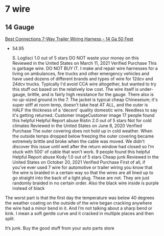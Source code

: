 # 7 wire
## 14 Gauge
[Best Connections 7-Way Trailer Wiring Harness - 14 Ga 50 Feet](https://www.amazon.com/Best-Connections-Trailer-Wiring-Harness/dp/B07NJ8PXWN)
- 54.95


	S. Loglisci
1.0 out of 5 stars DO NOT waste your money on this
Reviewed in the United States on March 11, 2021
Verified Purchase
This is garbage wire. DO NOT BUY IT. I make and repair wire harnesses for a living on ambulances, fire trucks and other emergency vehicles and have used dozens of different brands and types of wire for 12dcv and 24dcv trucks. Typically I'd avoid CCA wire altogether, but wanted to try this stuff out based on the relatively low cost. The wire itself is under-gauge, brittle, and is fairly high resistance for the gauge. There also is no up-sized ground in the 7. The jacket is typical cheap Chineseium; it's super stiff at room temp, doesn't take heat AT ALL, and the outer is HALF the thickness of a 'decent' quality domestic wire. Needless to say it's getting returned.
Customer imageCustomer image
17 people found this helpful
Helpful
Report abuse
	Ristin
2.0 out of 5 stars Not for cold climates
Reviewed in the United States on June 8, 2020
Verified Purchase
The outer covering does not hold up in cold weather. When the outside temps dropped below freezing the outer covering became extremely brittle and broke when the cable was moved.
We didn’t discover this issue until well after the return window had closed so I’m stuck with 500’ of cable that won’t work.
9 people found this helpful
Helpful
Report abuse
	Kody
1.0 out of 5 stars Cheap junk
Reviewed in the United States on October 20, 2021
Verified Purchase
First of all, if you’ve ever used 7 wire for automotive or trailer wiring you know that the wire is braided in a certain way so that the wires are all lined up to go straight into the back of a light plug. These are not. They are just randomly braided in no certain order. Also the black wire inside is purple instead of black

The worst part is that the first day the temperature was below 40 degrees the weather coating on the outside of the wire began cracking anywhere the wire had a minor bend in it. And I’m not talking about a sharp bend or kink. I mean a soft gentle curve and it cracked in multiple places and then split.

It’s junk. Buy the good stuff from your auto parts store
